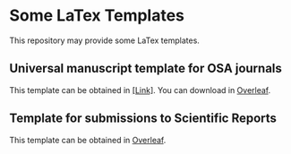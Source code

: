 # Some LaTex Templates

This repository may provide some LaTex templates.

## Universal manuscript template for OSA journals

This template can be obtained in [[Link]](https://www.osapublishing.org/josaa/submit/templates/). You can download in [Overleaf](https://www.overleaf.com/latex/templates/universal-manuscript-template-for-osa-journals/bccwtwxwjbvs).

## Template for submissions to Scientific Reports
This template can be obtained in [Overleaf](https://cn.overleaf.com/latex/templates/template-for-submissions-to-scientific-reports/xyrztqvdccns).

